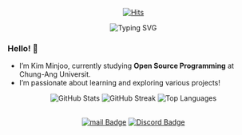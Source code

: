 <div align=center>
	
[![Hits](https://hits.seeyoufarm.com/api/count/incr/badge.svg?url=https%3A%2F%2Fgithub.com%2Fmeaxzu)](https://hits.seeyoufarm.com) 
	
</div>

<div align="center">
	
<img src="https://readme-typing-svg.herokuapp.com?font=Fira+Code&weight=600&size=24&duration=3000&pause=500&color=555555&center=true&vCenter=true&width=500&lines=Hi+there!;Explore+my+projects+and+ideas!" alt="Typing SVG" />

</div>

### Hello! 👋
- I’m Kim Minjoo, currently studying **Open Source Programming** at Chung-Ang Universit.
- I’m passionate about learning and exploring various projects!

<div align="center">
	
<img src="https://github-readme-stats.vercel.app/api?username=meaxzu&show_icons=true&theme=swift" alt="GitHub Stats"/>
<img src="https://github-readme-streak-stats.herokuapp.com/?user=meaxzu&theme=swift" alt="GitHub Streak" />
<img src="https://github-readme-stats.vercel.app/api/top-langs/?username=meaxzu&layout=compact&theme=swift" alt="Top Languages"/>
  
</div>
<br>
<div align=center>

[![mail Badge](https://img.shields.io/badge/-mail-blue?style=flat-square&logo=gmail&logoColor=white&link=mailto:minju050224@cau.ac.kr)](mailto:minju050224@cau.ac.kr)
[![Discord Badge](https://img.shields.io/badge/-Discord-5865F2?style=flat-square&logo=discord&logoColor=white&link=https://discord.gg/YourDiscordLink)](https://discord.gg/d2s3FUgz)

</div>
